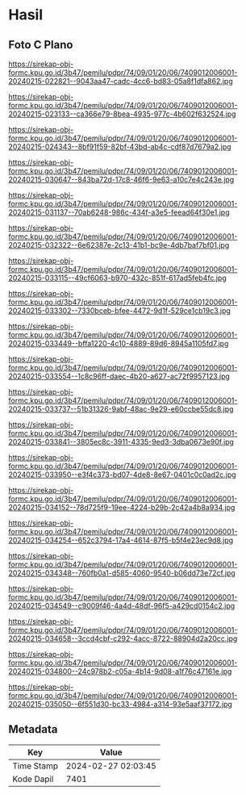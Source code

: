 # Hasil

## Foto C Plano

https://sirekap-obj-formc.kpu.go.id/3b47/pemilu/pdpr/74/09/01/20/06/7409012006001-20240215-022821--9043aa47-cadc-4cc6-bd83-05a8f1dfa862.jpg

https://sirekap-obj-formc.kpu.go.id/3b47/pemilu/pdpr/74/09/01/20/06/7409012006001-20240215-023133--ca366e79-8bea-4935-977c-4b602f632524.jpg

https://sirekap-obj-formc.kpu.go.id/3b47/pemilu/pdpr/74/09/01/20/06/7409012006001-20240215-024343--8bf91f59-82bf-43bd-ab4c-cdf87d7679a2.jpg

https://sirekap-obj-formc.kpu.go.id/3b47/pemilu/pdpr/74/09/01/20/06/7409012006001-20240215-030647--843ba72d-17c8-46f6-9e63-a10c7e4c243e.jpg

https://sirekap-obj-formc.kpu.go.id/3b47/pemilu/pdpr/74/09/01/20/06/7409012006001-20240215-031137--70ab6248-986c-434f-a3e5-feead64f30e1.jpg

https://sirekap-obj-formc.kpu.go.id/3b47/pemilu/pdpr/74/09/01/20/06/7409012006001-20240215-032322--6e62387e-2c13-41b1-bc9e-4db7baf7bf01.jpg

https://sirekap-obj-formc.kpu.go.id/3b47/pemilu/pdpr/74/09/01/20/06/7409012006001-20240215-033115--49cf6063-b970-432c-851f-617ad5feb4fc.jpg

https://sirekap-obj-formc.kpu.go.id/3b47/pemilu/pdpr/74/09/01/20/06/7409012006001-20240215-033302--7330bceb-bfee-4472-9d1f-529ce1cb19c3.jpg

https://sirekap-obj-formc.kpu.go.id/3b47/pemilu/pdpr/74/09/01/20/06/7409012006001-20240215-033449--bffa1220-4c10-4889-89d6-8945a1105fd7.jpg

https://sirekap-obj-formc.kpu.go.id/3b47/pemilu/pdpr/74/09/01/20/06/7409012006001-20240215-033554--1c8c96ff-daec-4b20-a627-ac72f9957123.jpg

https://sirekap-obj-formc.kpu.go.id/3b47/pemilu/pdpr/74/09/01/20/06/7409012006001-20240215-033737--51b31326-9abf-48ac-9e29-e60ccbe55dc8.jpg

https://sirekap-obj-formc.kpu.go.id/3b47/pemilu/pdpr/74/09/01/20/06/7409012006001-20240215-033841--3805ec8c-3911-4335-9ed3-3dba0673e90f.jpg

https://sirekap-obj-formc.kpu.go.id/3b47/pemilu/pdpr/74/09/01/20/06/7409012006001-20240215-033950--e3f4c373-bd07-4de8-8e67-0401c0c0ad2c.jpg

https://sirekap-obj-formc.kpu.go.id/3b47/pemilu/pdpr/74/09/01/20/06/7409012006001-20240215-034152--78d725f9-19ee-4224-b29b-2c42a4b8a934.jpg

https://sirekap-obj-formc.kpu.go.id/3b47/pemilu/pdpr/74/09/01/20/06/7409012006001-20240215-034254--652c3794-17a4-4614-87f5-b5f4e23ec9d8.jpg

https://sirekap-obj-formc.kpu.go.id/3b47/pemilu/pdpr/74/09/01/20/06/7409012006001-20240215-034348--760fb0a1-d585-4060-9540-b06dd73e72cf.jpg

https://sirekap-obj-formc.kpu.go.id/3b47/pemilu/pdpr/74/09/01/20/06/7409012006001-20240215-034549--c9009f46-4a4d-48df-96f5-a429cd0154c2.jpg

https://sirekap-obj-formc.kpu.go.id/3b47/pemilu/pdpr/74/09/01/20/06/7409012006001-20240215-034658--3ccd4cbf-c292-4acc-8722-88904d2a20cc.jpg

https://sirekap-obj-formc.kpu.go.id/3b47/pemilu/pdpr/74/09/01/20/06/7409012006001-20240215-034800--24c978b2-c05a-4b14-9d08-a1f76c47161e.jpg

https://sirekap-obj-formc.kpu.go.id/3b47/pemilu/pdpr/74/09/01/20/06/7409012006001-20240215-035050--6f551d30-bc33-4984-a314-93e5aaf37172.jpg


## Metadata

| Key        | Value               |
| ---------- | ------------------- |
| Time Stamp | 2024-02-27 02:03:45 |
| Kode Dapil | 7401                |



